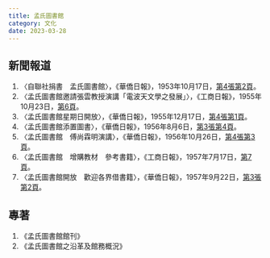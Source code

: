 ```yaml
---
title: 孟氏圖書館
category: 文化
date: 2023-03-28
---
```

<adsense></adsense>

## 新聞報道
1. 〈自聯社捐書　孟氏圖書館〉，《華僑日報》，1953年10月17日，[第4張第2頁](https://mmis.hkpl.gov.hk/coverpage/-/coverpage/view?_coverpage_WAR_mmisportalportlet_hsf=%E5%AD%9F%E6%B0%8F%E5%9C%96%E6%9B%B8%E9%A4%A8&p_r_p_-1078056564_c=QF757YsWv58JCjtBMMIqos%2Baln2B%2F4C1&_coverpage_WAR_mmisportalportlet_o=0&_coverpage_WAR_mmisportalportlet_actual_q=%28%20verbatim_dc.collection%3A%28%22Old%5C%20HK%5C%20Newspapers%22%29%20%29%20AND+%28%20%28%20allTermsMandatory%3A%28true%29%20OR+all_dc.title%3A%28%E5%AD%9F%E6%B0%8F%E5%9C%96%E6%9B%B8%E9%A4%A8%29%20OR+all_dc.creator%3A%28%E5%AD%9F%E6%B0%8F%E5%9C%96%E6%9B%B8%E9%A4%A8%29%20OR+all_dc.contributor%3A%28%E5%AD%9F%E6%B0%8F%E5%9C%96%E6%9B%B8%E9%A4%A8%29%20OR+all_dc.subject%3A%28%E5%AD%9F%E6%B0%8F%E5%9C%96%E6%9B%B8%E9%A4%A8%29%20OR+fulltext%3A%28%E5%AD%9F%E6%B0%8F%E5%9C%96%E6%9B%B8%E9%A4%A8%29%20OR+all_dc.description%3A%28%E5%AD%9F%E6%B0%8F%E5%9C%96%E6%9B%B8%E9%A4%A8%29%20%29%20%29&_coverpage_WAR_mmisportalportlet_sort_field=dc.publicationdate_bsort&_coverpage_WAR_mmisportalportlet_sort_order=asc)。
2. 〈孟氏圖書館邀請張雲教授演講「電波天文學之發展」〉，《工商日報》，1955年10月23日，[第6頁](https://mmis.hkpl.gov.hk/coverpage/-/coverpage/view?_coverpage_WAR_mmisportalportlet_hsf=%E5%AD%9F%E6%B0%8F%E5%9C%96%E6%9B%B8%E9%A4%A8&p_r_p_-1078056564_c=QF757YsWv59a9PNz3lScYmB%2BFJl%2F7byR&_coverpage_WAR_mmisportalportlet_o=1&_coverpage_WAR_mmisportalportlet_actual_q=%28%20verbatim_dc.collection%3A%28%22Old%5C%20HK%5C%20Newspapers%22%29%20%29%20AND+%28%20%28%20allTermsMandatory%3A%28true%29%20OR+all_dc.title%3A%28%E5%AD%9F%E6%B0%8F%E5%9C%96%E6%9B%B8%E9%A4%A8%29%20OR+all_dc.creator%3A%28%E5%AD%9F%E6%B0%8F%E5%9C%96%E6%9B%B8%E9%A4%A8%29%20OR+all_dc.contributor%3A%28%E5%AD%9F%E6%B0%8F%E5%9C%96%E6%9B%B8%E9%A4%A8%29%20OR+all_dc.subject%3A%28%E5%AD%9F%E6%B0%8F%E5%9C%96%E6%9B%B8%E9%A4%A8%29%20OR+fulltext%3A%28%E5%AD%9F%E6%B0%8F%E5%9C%96%E6%9B%B8%E9%A4%A8%29%20OR+all_dc.description%3A%28%E5%AD%9F%E6%B0%8F%E5%9C%96%E6%9B%B8%E9%A4%A8%29%20%29%20%29&_coverpage_WAR_mmisportalportlet_sort_order=asc&_coverpage_WAR_mmisportalportlet_sort_field=dc.publicationdate_bsort)。
3. 〈孟氏圖書館星期日開放〉，《華僑日報》，1955年12月17日，[第4張第1頁](https://mmis.hkpl.gov.hk/coverpage/-/coverpage/view?_coverpage_WAR_mmisportalportlet_hsf=%E5%AD%9F%E6%B0%8F%E5%9C%96%E6%9B%B8%E9%A4%A8&p_r_p_-1078056564_c=QF757YsWv5%2FH7zGe%2FKF%2BFEpTRmuty6r5&_coverpage_WAR_mmisportalportlet_o=2&_coverpage_WAR_mmisportalportlet_actual_q=%28%20verbatim_dc.collection%3A%28%22Old%5C%20HK%5C%20Newspapers%22%29%20%29%20AND+%28%20%28%20allTermsMandatory%3A%28true%29%20OR+all_dc.title%3A%28%E5%AD%9F%E6%B0%8F%E5%9C%96%E6%9B%B8%E9%A4%A8%29%20OR+all_dc.creator%3A%28%E5%AD%9F%E6%B0%8F%E5%9C%96%E6%9B%B8%E9%A4%A8%29%20OR+all_dc.contributor%3A%28%E5%AD%9F%E6%B0%8F%E5%9C%96%E6%9B%B8%E9%A4%A8%29%20OR+all_dc.subject%3A%28%E5%AD%9F%E6%B0%8F%E5%9C%96%E6%9B%B8%E9%A4%A8%29%20OR+fulltext%3A%28%E5%AD%9F%E6%B0%8F%E5%9C%96%E6%9B%B8%E9%A4%A8%29%20OR+all_dc.description%3A%28%E5%AD%9F%E6%B0%8F%E5%9C%96%E6%9B%B8%E9%A4%A8%29%20%29%20%29&_coverpage_WAR_mmisportalportlet_sort_order=asc&_coverpage_WAR_mmisportalportlet_sort_field=dc.publicationdate_bsort)。
4. 〈孟氏圖書館添置圖書〉，《華僑日報》，1956年8月6日，[第3張第4頁](https://mmis.hkpl.gov.hk/coverpage/-/coverpage/view?_coverpage_WAR_mmisportalportlet_hsf=%E5%AD%9F%E6%B0%8F%E5%9C%96%E6%9B%B8%E9%A4%A8&p_r_p_-1078056564_c=QF757YsWv5%2FH7zGe%2FKF%2BFLXCieKXaQmQ&_coverpage_WAR_mmisportalportlet_o=3&_coverpage_WAR_mmisportalportlet_actual_q=%28%20verbatim_dc.collection%3A%28%22Old%5C%20HK%5C%20Newspapers%22%29%20%29%20AND+%28%20%28%20allTermsMandatory%3A%28true%29%20OR+all_dc.title%3A%28%E5%AD%9F%E6%B0%8F%E5%9C%96%E6%9B%B8%E9%A4%A8%29%20OR+all_dc.creator%3A%28%E5%AD%9F%E6%B0%8F%E5%9C%96%E6%9B%B8%E9%A4%A8%29%20OR+all_dc.contributor%3A%28%E5%AD%9F%E6%B0%8F%E5%9C%96%E6%9B%B8%E9%A4%A8%29%20OR+all_dc.subject%3A%28%E5%AD%9F%E6%B0%8F%E5%9C%96%E6%9B%B8%E9%A4%A8%29%20OR+fulltext%3A%28%E5%AD%9F%E6%B0%8F%E5%9C%96%E6%9B%B8%E9%A4%A8%29%20OR+all_dc.description%3A%28%E5%AD%9F%E6%B0%8F%E5%9C%96%E6%9B%B8%E9%A4%A8%29%20%29%20%29&_coverpage_WAR_mmisportalportlet_sort_order=asc&_coverpage_WAR_mmisportalportlet_sort_field=dc.publicationdate_bsort)。
5. 〈孟氏圖書館　傅尚霖明演講〉，《華僑日報》，1956年10月26日，[第4張第3頁](https://mmis.hkpl.gov.hk/coverpage/-/coverpage/view?_coverpage_WAR_mmisportalportlet_hsf=%E5%AD%9F%E6%B0%8F%E5%9C%96%E6%9B%B8%E9%A4%A8&p_r_p_-1078056564_c=QF757YsWv5%2FH7zGe%2FKF%2BFLBTupen3hb5&_coverpage_WAR_mmisportalportlet_o=4&_coverpage_WAR_mmisportalportlet_actual_q=%28%20verbatim_dc.collection%3A%28%22Old%5C%20HK%5C%20Newspapers%22%29%20%29%20AND+%28%20%28%20allTermsMandatory%3A%28true%29%20OR+all_dc.title%3A%28%E5%AD%9F%E6%B0%8F%E5%9C%96%E6%9B%B8%E9%A4%A8%29%20OR+all_dc.creator%3A%28%E5%AD%9F%E6%B0%8F%E5%9C%96%E6%9B%B8%E9%A4%A8%29%20OR+all_dc.contributor%3A%28%E5%AD%9F%E6%B0%8F%E5%9C%96%E6%9B%B8%E9%A4%A8%29%20OR+all_dc.subject%3A%28%E5%AD%9F%E6%B0%8F%E5%9C%96%E6%9B%B8%E9%A4%A8%29%20OR+fulltext%3A%28%E5%AD%9F%E6%B0%8F%E5%9C%96%E6%9B%B8%E9%A4%A8%29%20OR+all_dc.description%3A%28%E5%AD%9F%E6%B0%8F%E5%9C%96%E6%9B%B8%E9%A4%A8%29%20%29%20%29&_coverpage_WAR_mmisportalportlet_sort_order=asc&_coverpage_WAR_mmisportalportlet_sort_field=dc.publicationdate_bsort)。
6. 〈孟氏圖書館　增購教材　參考書籍〉，《工商日報》，1957年7月17日，[第7頁](https://mmis.hkpl.gov.hk/coverpage/-/coverpage/view?_coverpage_WAR_mmisportalportlet_hsf=%E5%AD%9F%E6%B0%8F%E5%9C%96%E6%9B%B8%E9%A4%A8&p_r_p_-1078056564_c=QF757YsWv59a9PNz3lScYlCXzkSVnrjO&_coverpage_WAR_mmisportalportlet_o=6&_coverpage_WAR_mmisportalportlet_actual_q=%28%20verbatim_dc.collection%3A%28%22Old%5C%20HK%5C%20Newspapers%22%29%20%29%20AND+%28%20%28%20allTermsMandatory%3A%28true%29%20OR+all_dc.title%3A%28%E5%AD%9F%E6%B0%8F%E5%9C%96%E6%9B%B8%E9%A4%A8%29%20OR+all_dc.creator%3A%28%E5%AD%9F%E6%B0%8F%E5%9C%96%E6%9B%B8%E9%A4%A8%29%20OR+all_dc.contributor%3A%28%E5%AD%9F%E6%B0%8F%E5%9C%96%E6%9B%B8%E9%A4%A8%29%20OR+all_dc.subject%3A%28%E5%AD%9F%E6%B0%8F%E5%9C%96%E6%9B%B8%E9%A4%A8%29%20OR+fulltext%3A%28%E5%AD%9F%E6%B0%8F%E5%9C%96%E6%9B%B8%E9%A4%A8%29%20OR+all_dc.description%3A%28%E5%AD%9F%E6%B0%8F%E5%9C%96%E6%9B%B8%E9%A4%A8%29%20%29%20%29&_coverpage_WAR_mmisportalportlet_sort_order=asc&_coverpage_WAR_mmisportalportlet_sort_field=dc.publicationdate_bsort)。
7. 〈孟氏圖書館開放　歡迎各界借書籍〉，《華僑日報》，1957年9月22日，[第3張第2頁](https://mmis.hkpl.gov.hk/coverpage/-/coverpage/view?_coverpage_WAR_mmisportalportlet_hsf=孟氏圖書館&p_r_p_-1078056564_c=QF757YsWv5%2FH7zGe%2FKF%2BFDmLgUPmDNJi&_coverpage_WAR_mmisportalportlet_o=7&_coverpage_WAR_mmisportalportlet_actual_q=%28%20verbatim_dc.collection%3A%28%22Old%5C%20HK%5C%20Newspapers%22%29%20%29%20AND+%28%20%28%20allTermsMandatory%3A%28true%29%20OR+all_dc.title%3A%28孟氏圖書館%29%20OR+all_dc.creator%3A%28孟氏圖書館%29%20OR+all_dc.contributor%3A%28孟氏圖書館%29%20OR+all_dc.subject%3A%28孟氏圖書館%29%20OR+fulltext%3A%28孟氏圖書館%29%20OR+all_dc.description%3A%28孟氏圖書館%29%20%29%20%29&_coverpage_WAR_mmisportalportlet_sort_order=asc&_coverpage_WAR_mmisportalportlet_sort_field=dc.publicationdate_bsort)。

## 專著
1. 《孟氏圖書館館刊》
2. 《孟氏圖書館之沿革及館務概況》